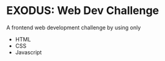 # EXODUS: Web Dev Challenge

A frontend web development challenge by using only
- HTML
- CSS
- Javascript